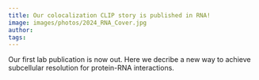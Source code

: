 ```yaml
---
title: Our colocalization CLIP story is published in RNA!
image: images/photos/2024_RNA_Cover.jpg
author:
tags: 
---
```


Our first lab publication is now out. Here we decribe a new way to achieve subcellular resolution for protein-RNA interactions. 